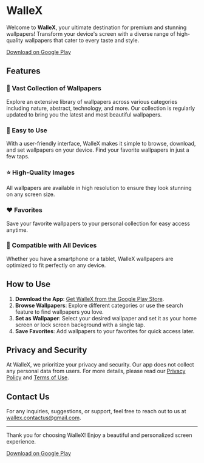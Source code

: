 # WalleX

Welcome to **WalleX**, your ultimate destination for premium and stunning wallpapers! Transform your device's screen with a diverse range of high-quality wallpapers that cater to every taste and style.

[Download on Google Play](https://play.google.com/store/apps/details?id=com.ub.sum1.sum2)

## Features

### 🎨 Vast Collection of Wallpapers
Explore an extensive library of wallpapers across various categories including nature, abstract, technology, and more. Our collection is regularly updated to bring you the latest and most beautiful wallpapers.

### 🚀 Easy to Use
With a user-friendly interface, WalleX makes it simple to browse, download, and set wallpapers on your device. Find your favorite wallpapers in just a few taps.

### ⭐ High-Quality Images
All wallpapers are available in high resolution to ensure they look stunning on any screen size.

### ❤️ Favorites
Save your favorite wallpapers to your personal collection for easy access anytime.

### 📱 Compatible with All Devices
Whether you have a smartphone or a tablet, WalleX wallpapers are optimized to fit perfectly on any device.

## How to Use

1. **Download the App**: [Get WalleX from the Google Play Store](https://play.google.com/store/apps/details?id=com.ub.sum1.sum2).
2. **Browse Wallpapers**: Explore different categories or use the search feature to find wallpapers you love.
3. **Set as Wallpaper**: Select your desired wallpaper and set it as your home screen or lock screen background with a single tap.
4. **Save Favorites**: Add wallpapers to your favorites for quick access later.

## Privacy and Security

At WalleX, we prioritize your privacy and security. Our app does not collect any personal data from users. For more details, please read our [Privacy Policy](privacy-policy.md) and [Terms of Use](terms-of-use.md).

## Contact Us

For any inquiries, suggestions, or support, feel free to reach out to us at [wallex.contactus@gmail.com](mailto:wallex.contactus@gmail.com).

---

Thank you for choosing WalleX! Enjoy a beautiful and personalized screen experience.

[Download on Google Play](https://play.google.com/store/apps/details?id=com.ub.sum1.sum2)

